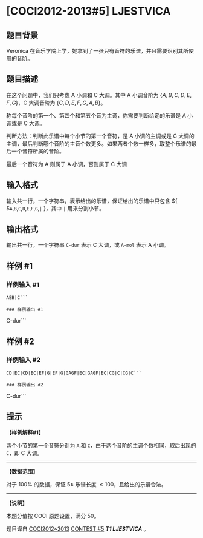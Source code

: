 # [COCI2012-2013#5] LJESTVICA

## 题目背景

Veronica 在音乐学院上学，她拿到了一张只有音符的乐谱，并且需要识别其所使用的音阶。

## 题目描述

在这个问题中，我们只考虑 A 小调和 C 大调。其中 A 小调音阶为 $\{ A,B,C,D,E,F,G \}$，C 大调音阶为 $\{ C,D,E,F,G,A,B \}$。

称每个音阶的第一个、第四个和第五个音为主调，你需要判断给定的乐谱是 A 小调或是 C 大调。

判断方法：判断此乐谱中每个小节的第一个音符，是 A 小调的主调或是 C 大调的主调，最后判断哪个音阶的主音个数更多。如果两者个数一样多，取整个乐谱的最后一个音符所属的音阶。

最后一个音符为 A 则属于 A 小调，否则属于 C 大调

## 输入格式

输入共一行，一个字符串，表示给出的乐谱，保证给出的乐谱中只包含 $\{ $`A`,`B`,`C`,`D`,`E`,`F`,`G`,`|` $\}$，其中 `|` 用来分割小节。

## 输出格式

输出共一行，一个字符串 `C-dur` 表示 C 大调，或 `A-mol` 表示 A 小调。

## 样例 #1

### 样例输入 #1
```
AEB|C```

### 样例输出 #1

```
C-dur```

## 样例 #2

### 样例输入 #2
```
CD|EC|CD|EC|EF|G|EF|G|GAGF|EC|GAGF|EC|CG|C|CG|C```

### 样例输出 #2

```
C-dur```

## 提示

**【样例解释#1】**

两个小节的第一个音符分别为 `A` 和 `C`，由于两个音阶的主调个数相同，取后出现的 `C`，即 C 大调。


------------

**【数据范围】**

对于 $100\%$ 的数据，保证 $5\le$ 乐谱长度 $\le100$，且给出的乐谱合法。


------------

**【说明】**

本题分值按 COCI 原题设置，满分 $50$。

题目译自 [COCI2012~2013](https://hsin.hr/coci/archive/2012_2013/) [CONTEST #5](https://hsin.hr/coci/archive/2012_2013/contest5_tasks.pdf) _**T1 LJESTVICA**_ 。
